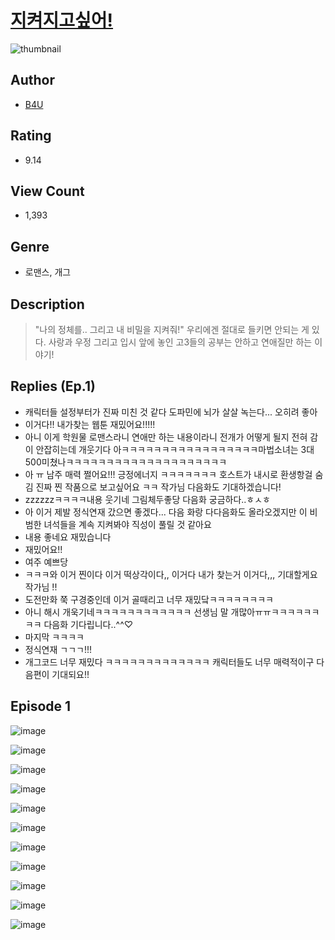 # [지켜지고싶어!](https://comic.naver.com/challenge/list?titleId=810384)
![thumbnail](https://image-comic.pstatic.net/user_contents_data/challenge_comic/2023/05/23/363853/upload_7219892965973516852_480x623.jpeg)

## Author
- [B4U](https://comic.naver.com/artistTitle?id=363853)

## Rating
- 9.14

## View Count
- 1,393

## Genre
- 로맨스, 개그

## Description
> "나의 정체를.. 그리고 내 비밀을 지켜줘!" 우리에겐 절대로 들키면 안되는 게 있다. 사랑과 우정 그리고 입시 앞에 놓인 고3들의 공부는 안하고 연애질만 하는 이야기!

## Replies (Ep.1)
- 캐릭터들 설정부터가 진짜 미친 것 같다 도파민에 뇌가 살살 녹는다... 오히려 좋아
- 이거다!! 내가찾는 웹툰 재밌어요!!!!!
- 아니 이게 학원물 로맨스라니 연애만 하는 내용이라니 전개가 어떻게 될지 전혀 감이 안잡히는데 개웃기다 아ㅋㅋㅋㅋㅋㅋㅋㅋㅋㅋㅋㅋㅋㅋㅋㅋㅋ마법소녀는 3대 500미쳤나ㅋㅋㅋㅋㅋㅋㅋㅋㅋㅋㅋㅋㅋㅋㅋㅋㅋㅋㅋㅋ
- 아 ㅠ 남주 매력 쩔어요!!! 긍정에너지 ㅋㅋㅋㅋㅋㅋㅋ 호스트가 내시로 환생항걸 숨김 진짜 찐 작품으로 보고싶어요 ㅋㅋ 작가님 다음화도 기대하겠습니다!
- zzzzzzㅋㅋㅋㅋ내용 웃기네 그림체두좋당 다음화 궁금하다..ㅎㅅㅎ
- 아 이거 제발 정식연재 갔으면 좋겠다... 다음 화랑 다다음화도 올라오겠지만 이 비범한 녀석들을 계속 지켜봐야 직성이 풀릴 것 같아요
- 내용 좋네요 재밌습니다
- 재밌어요!!
- 여주 예쁘당
- ㅋㅋㅋ와 이거 찐이다 이거 떡상각이다,, 이거다 내가 찾는거 이거다,,, 기대할게요 작가님 !!
- 도전만화 쭉 구경중인데 이거 골때리고 너무 재밌닼ㅋㅋㅋㅋㅋㅋㅋㅋ
- 아니 해시 개욱기네ㅋㅋㅋㅋㅋㅋㅋㅋㅋㅋㅋㅋ 선생님 말 개많아ㅠㅠㅋㅋㅋㅋㅋㅋㅋㅋ 다음화 기다립니다..^^♡
- 마지막 ㅋㅋㅋㅋ
- 정식연재 ㄱㄱㄱ!!!
- 개그코드 너무 재밌다 ㅋㅋㅋㅋㅋㅋㅋㅋㅋㅋㅋㅋㅋ 캐릭터들도 너무 매력적이구 다음편이 기대되요!!

## Episode 1
![image](https://image-comic.pstatic.net/user_contents_data/challenge_comic/2023/05/23/363853/upload_7076671667211547234.jpeg)

![image](https://image-comic.pstatic.net/user_contents_data/challenge_comic/2023/05/23/363853/upload_3544391423008977204.jpeg)

![image](https://image-comic.pstatic.net/user_contents_data/challenge_comic/2023/05/23/363853/upload_3978984375327469665.jpeg)

![image](https://image-comic.pstatic.net/user_contents_data/challenge_comic/2023/05/23/363853/upload_4050768379984820278.jpeg)

![image](https://image-comic.pstatic.net/user_contents_data/challenge_comic/2023/05/23/363853/upload_7233118788776190513.jpeg)

![image](https://image-comic.pstatic.net/user_contents_data/challenge_comic/2023/05/23/363853/upload_3832905653546017333.jpeg)

![image](https://image-comic.pstatic.net/user_contents_data/challenge_comic/2023/05/23/363853/upload_7365411108656931894.jpeg)

![image](https://image-comic.pstatic.net/user_contents_data/challenge_comic/2023/05/23/363853/upload_7291951638132175414.jpeg)

![image](https://image-comic.pstatic.net/user_contents_data/challenge_comic/2023/05/23/363853/upload_7220739382979880291.jpeg)

![image](https://image-comic.pstatic.net/user_contents_data/challenge_comic/2023/05/23/363853/upload_3978988752723928376.jpeg)

![image](https://image-comic.pstatic.net/user_contents_data/challenge_comic/2023/05/23/363853/upload_7221863290122626659.jpeg)
